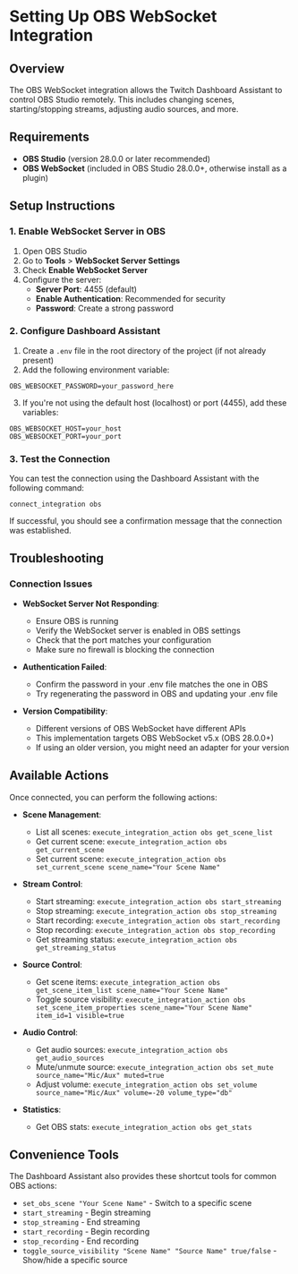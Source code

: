 # Setting Up OBS WebSocket Integration

## Overview

The OBS WebSocket integration allows the Twitch Dashboard Assistant to control OBS Studio remotely. This includes changing scenes, starting/stopping streams, adjusting audio sources, and more.

## Requirements

- **OBS Studio** (version 28.0.0 or later recommended)
- **OBS WebSocket** (included in OBS Studio 28.0.0+, otherwise install as a plugin)

## Setup Instructions

### 1. Enable WebSocket Server in OBS

1. Open OBS Studio
2. Go to **Tools** > **WebSocket Server Settings**
3. Check **Enable WebSocket Server**
4. Configure the server:
   - **Server Port**: 4455 (default)
   - **Enable Authentication**: Recommended for security
   - **Password**: Create a strong password

### 2. Configure Dashboard Assistant

1. Create a `.env` file in the root directory of the project (if not already present)
2. Add the following environment variable:

```
OBS_WEBSOCKET_PASSWORD=your_password_here
```

3. If you're not using the default host (localhost) or port (4455), add these variables:

```
OBS_WEBSOCKET_HOST=your_host
OBS_WEBSOCKET_PORT=your_port
```

### 3. Test the Connection

You can test the connection using the Dashboard Assistant with the following command:

```
connect_integration obs
```

If successful, you should see a confirmation message that the connection was established.

## Troubleshooting

### Connection Issues

- **WebSocket Server Not Responding**:
  - Ensure OBS is running
  - Verify the WebSocket server is enabled in OBS settings
  - Check that the port matches your configuration
  - Make sure no firewall is blocking the connection
  
- **Authentication Failed**:
  - Confirm the password in your .env file matches the one in OBS
  - Try regenerating the password in OBS and updating your .env file

- **Version Compatibility**:
  - Different versions of OBS WebSocket have different APIs
  - This implementation targets OBS WebSocket v5.x (OBS 28.0.0+)
  - If using an older version, you might need an adapter for your version

## Available Actions

Once connected, you can perform the following actions:

- **Scene Management**:
  - List all scenes: `execute_integration_action obs get_scene_list`
  - Get current scene: `execute_integration_action obs get_current_scene`
  - Set current scene: `execute_integration_action obs set_current_scene scene_name="Your Scene Name"`

- **Stream Control**:
  - Start streaming: `execute_integration_action obs start_streaming`
  - Stop streaming: `execute_integration_action obs stop_streaming`
  - Start recording: `execute_integration_action obs start_recording`
  - Stop recording: `execute_integration_action obs stop_recording`
  - Get streaming status: `execute_integration_action obs get_streaming_status`

- **Source Control**:
  - Get scene items: `execute_integration_action obs get_scene_item_list scene_name="Your Scene Name"`
  - Toggle source visibility: `execute_integration_action obs set_scene_item_properties scene_name="Your Scene Name" item_id=1 visible=true`

- **Audio Control**:
  - Get audio sources: `execute_integration_action obs get_audio_sources`
  - Mute/unmute source: `execute_integration_action obs set_mute source_name="Mic/Aux" muted=true`
  - Adjust volume: `execute_integration_action obs set_volume source_name="Mic/Aux" volume=-20 volume_type="db"`

- **Statistics**:
  - Get OBS stats: `execute_integration_action obs get_stats`

## Convenience Tools

The Dashboard Assistant also provides these shortcut tools for common OBS actions:

- `set_obs_scene "Your Scene Name"` - Switch to a specific scene
- `start_streaming` - Begin streaming
- `stop_streaming` - End streaming
- `start_recording` - Begin recording
- `stop_recording` - End recording
- `toggle_source_visibility "Scene Name" "Source Name" true/false` - Show/hide a specific source
